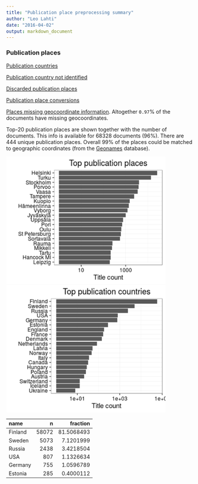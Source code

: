 ```yaml
---
title: "Publication place preprocessing summary"
author: "Leo Lahti"
date: "2016-04-02"
output: markdown_document
---
```


### Publication places

[Publication countries](output.tables/country_accepted.csv)

[Publication country not identified](output.tables/country_discarded.csv)

[Discarded publication places](output.tables/publication_place_discarded.csv)

[Publication place conversions](output.tables/publication_place_conversion_nontrivial.csv)

[Places missing geocoordinate information](output.tables/absentgeocoordinates.csv). Altogether ``0.97``% of the documents have missing geocoordinates.



Top-20 publication places are shown together with the number of documents. This info is available for 68328 documents (96%). There are 444 unique publication places. Overall 99% of the places could be matched to geographic coordinates (from the [Geonames](http://download.geonames.org/export/dump/) database).


<img src="figure/summaryplace-1.png" title="plot of chunk summaryplace" alt="plot of chunk summaryplace" width="430px" /><img src="figure/summaryplace-2.png" title="plot of chunk summaryplace" alt="plot of chunk summaryplace" width="430px" />



|name    |     n|   fraction|
|:-------|-----:|----------:|
|Finland | 58072| 81.5068493|
|Sweden  |  5073|  7.1201999|
|Russia  |  2438|  3.4218504|
|USA     |   807|  1.1326634|
|Germany |   755|  1.0596789|
|Estonia |   285|  0.4000112|
